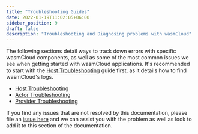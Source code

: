 ```yaml
---
title: "Troubleshooting Guides"
date: 2022-01-19T11:02:05+06:00
sidebar_position: 9
draft: false
description: "Troubleshooting and Diagnosing problems with wasmCloud"
---
```


The following sections detail ways to track down errors with specific wasmCloud components, as well as some of the most common issues we see when getting started with wasmCloud applications. It's recommended to start with the [Host Troubleshooting](./host) guide first, as it details how to find wasmCloud's logs.

- [Host Troubleshooting](./host)
- [Actor Troubleshooting](./actors)
- [Provider Troubleshooting](./providers)

If you find any issues that are not resolved by this documentation, please file an [issue here](https://github.com/wasmCloud/wasmcloud-otp/issues/new?assignees=&labels=bug%2C+help+wanted&template=bug_report.md&title=%5BBUG%5D+%3CIssue%3E) and we can assist you with the problem as well as look to add it to this section of the documentation.
